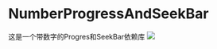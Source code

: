 # NumberProgressAndSeekBar
这是一个带数字的Progres和SeekBar依赖库
[![](https://jitpack.io/v/Achenglove/NumberProgressAndSeekBar.svg)](https://jitpack.io/#Achenglove/NumberProgressAndSeekBar)
